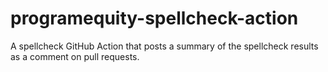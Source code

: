 # programequity-spellcheck-action
A spellcheck GitHub Action that posts a summary of the spellcheck results as a comment on pull requests.
